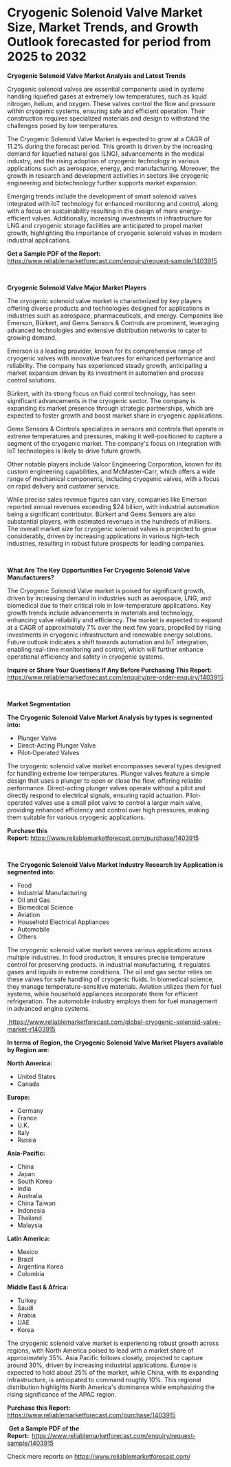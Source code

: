 <p><h1>Cryogenic Solenoid Valve Market Size, Market Trends, and Growth Outlook forecasted for period from 2025 to 2032</h1></p><p><strong>Cryogenic Solenoid Valve Market Analysis and Latest Trends</strong></p>
<p><p>Cryogenic solenoid valves are essential components used in systems handling liquefied gases at extremely low temperatures, such as liquid nitrogen, helium, and oxygen. These valves control the flow and pressure within cryogenic systems, ensuring safe and efficient operation. Their construction requires specialized materials and design to withstand the challenges posed by low temperatures.</p><p>The Cryogenic Solenoid Valve Market is expected to grow at a CAGR of 11.2% during the forecast period. This growth is driven by the increasing demand for liquefied natural gas (LNG), advancements in the medical industry, and the rising adoption of cryogenic technology in various applications such as aerospace, energy, and manufacturing. Moreover, the growth in research and development activities in sectors like cryogenic engineering and biotechnology further supports market expansion.</p><p>Emerging trends include the development of smart solenoid valves integrated with IoT technology for enhanced monitoring and control, along with a focus on sustainability resulting in the design of more energy-efficient valves. Additionally, increasing investments in infrastructure for LNG and cryogenic storage facilities are anticipated to propel market growth, highlighting the importance of cryogenic solenoid valves in modern industrial applications.</p></p>
<p><strong>Get a Sample PDF of the Report:&nbsp;</strong> <a href="https://www.reliablemarketforecast.com/enquiry/request-sample/1403915?utm_campaign=1874&utm_medium=2&utm_source=Github&utm_content=ia&utm_term=13012025&utm_id=cryogenic-solenoid-valve">https://www.reliablemarketforecast.com/enquiry/request-sample/1403915</a></p>
<p>&nbsp;</p>
<p><strong>Cryogenic Solenoid Valve Major Market Players</strong></p>
<p><p>The cryogenic solenoid valve market is characterized by key players offering diverse products and technologies designed for applications in industries such as aerospace, pharmaceuticals, and energy. Companies like Emerson, Bürkert, and Gems Sensors & Controls are prominent, leveraging advanced technologies and extensive distribution networks to cater to growing demand.</p><p>Emerson is a leading provider, known for its comprehensive range of cryogenic valves with innovative features for enhanced performance and reliability. The company has experienced steady growth, anticipating a market expansion driven by its investment in automation and process control solutions.</p><p>Bürkert, with its strong focus on fluid control technology, has seen significant advancements in the cryogenic sector. The company is expanding its market presence through strategic partnerships, which are expected to foster growth and boost market share in cryogenic applications.</p><p>Gems Sensors & Controls specializes in sensors and controls that operate in extreme temperatures and pressures, making it well-positioned to capture a segment of the cryogenic market. The company's focus on integration with IoT technologies is likely to drive future growth.</p><p>Other notable players include Valcor Engineering Corporation, known for its custom engineering capabilities, and McMaster-Carr, which offers a wide range of mechanical components, including cryogenic valves, with a focus on rapid delivery and customer service.</p><p>While precise sales revenue figures can vary, companies like Emerson reported annual revenues exceeding $24 billion, with industrial automation being a significant contributor. Bürkert and Gems Sensors are also substantial players, with estimated revenues in the hundreds of millions. The overall market size for cryogenic solenoid valves is projected to grow considerably, driven by increasing applications in various high-tech industries, resulting in robust future prospects for leading companies.</p></p>
<p>&nbsp;</p>
<p><strong>What Are The Key Opportunities For Cryogenic Solenoid Valve Manufacturers?</strong></p>
<p><p>The Cryogenic Solenoid Valve market is poised for significant growth, driven by increasing demand in industries such as aerospace, LNG, and biomedical due to their critical role in low-temperature applications. Key growth trends include advancements in materials and technology, enhancing valve reliability and efficiency. The market is expected to expand at a CAGR of approximately 7% over the next few years, propelled by rising investments in cryogenic infrastructure and renewable energy solutions. Future outlook indicates a shift towards automation and IoT integration, enabling real-time monitoring and control, which will further enhance operational efficiency and safety in cryogenic systems.</p></p>
<p><strong>Inquire or Share Your Questions If Any Before Purchasing This Report:</strong> <a href="https://www.reliablemarketforecast.com/enquiry/pre-order-enquiry/1403915?utm_campaign=1874&utm_medium=2&utm_source=Github&utm_content=ia&utm_term=13012025&utm_id=cryogenic-solenoid-valve">https://www.reliablemarketforecast.com/enquiry/pre-order-enquiry/1403915</a></p>
<p>&nbsp;</p>
<p><strong>Market Segmentation</strong></p>
<p><strong>The Cryogenic Solenoid Valve Market Analysis by types is segmented into:</strong></p>
<p><ul><li>Plunger Valve</li><li>Direct-Acting Plunger Valve</li><li>Pilot-Operated Valves</li></ul></p>
<p><p>The cryogenic solenoid valve market encompasses several types designed for handling extreme low temperatures. Plunger valves feature a simple design that uses a plunger to open or close the flow, offering reliable performance. Direct-acting plunger valves operate without a pilot and directly respond to electrical signals, ensuring rapid actuation. Pilot-operated valves use a small pilot valve to control a larger main valve, providing enhanced efficiency and control over high pressures, making them suitable for various cryogenic applications.</p></p>
<p><strong>Purchase this Report:&nbsp;</strong><a href="https://www.reliablemarketforecast.com/purchase/1403915?utm_campaign=1874&utm_medium=2&utm_source=Github&utm_content=ia&utm_term=13012025&utm_id=cryogenic-solenoid-valve">https://www.reliablemarketforecast.com/purchase/1403915</a></p>
<p>&nbsp;</p>
<p><strong>The Cryogenic Solenoid Valve Market Industry Research by Application is segmented into:</strong></p>
<p><ul><li>Food</li><li>Industrial Manufacturing</li><li>Oil and Gas</li><li>Biomedical Science</li><li>Aviation</li><li>Household Electrical Appliances</li><li>Automobile</li><li>Others</li></ul></p>
<p><p>The cryogenic solenoid valve market serves various applications across multiple industries. In food production, it ensures precise temperature control for preserving products. In industrial manufacturing, it regulates gases and liquids in extreme conditions. The oil and gas sector relies on these valves for safe handling of cryogenic fluids. In biomedical science, they manage temperature-sensitive materials. Aviation utilizes them for fuel systems, while household appliances incorporate them for efficient refrigeration. The automobile industry employs them for fuel management in advanced engine systems.</p></p>
<p><a href="https://www.reliablemarketforecast.com/global-cryogenic-solenoid-valve-market-r1403915?utm_campaign=1874&utm_medium=2&utm_source=Github&utm_content=ia&utm_term=13012025&utm_id=cryogenic-solenoid-valve">&nbsp;https://www.reliablemarketforecast.com/global-cryogenic-solenoid-valve-market-r1403915</a></p>
<p><strong>In terms of Region, the Cryogenic Solenoid Valve Market Players available by Region are:</strong></p>
<p>
    <p> <strong> North America: </strong>
        <ul>
            <li>United States</li>
            <li>Canada</li>
        </ul>
        </p> 
    <p> <strong> Europe: </strong>
        <ul>
            <li>Germany</li>
            <li>France</li>
            <li>U.K.</li>
            <li>Italy</li>
            <li>Russia</li>
        </ul>
        </p> 
    <p> <strong> Asia-Pacific: </strong>
        <ul>
            <li>China</li>
            <li>Japan</li>
            <li>South Korea</li>
            <li>India</li>
            <li>Australia</li>
            <li>China Taiwan</li>
            <li>Indonesia</li>
            <li>Thailand</li>
            <li>Malaysia</li>
        </ul>
        </p> 
    <p> <strong> Latin America: </strong>
        <ul>
            <li>Mexico</li>
            <li>Brazil</li>
            <li>Argentina Korea</li>
            <li>Colombia</li>
        </ul>
        </p> 
    <p> <strong> Middle East & Africa: </strong>
        <ul>
            <li>Turkey</li>
            <li>Saudi</li>
            <li>Arabia</li>
            <li>UAE</li>
            <li>Korea</li>
        </ul>
    </p>
    </p>
<p><p>The cryogenic solenoid valve market is experiencing robust growth across regions, with North America poised to lead with a market share of approximately 35%. Asia Pacific follows closely, projected to capture around 30%, driven by increasing industrial applications. Europe is expected to hold about 25% of the market, while China, with its expanding infrastructure, is anticipated to command roughly 10%. This regional distribution highlights North America's dominance while emphasizing the rising significance of the APAC region.</p></p>
<p><strong>Purchase this Report: </strong><a href="https://www.reliablemarketforecast.com/purchase/1403915?utm_campaign=1874&utm_medium=2&utm_source=Github&utm_content=ia&utm_term=13012025&utm_id=cryogenic-solenoid-valve">https://www.reliablemarketforecast.com/purchase/1403915</a></p>
<p>&nbsp;<strong>Get a Sample PDF of the Report:&nbsp;&nbsp;</strong><a href="https://www.reliablemarketforecast.com/enquiry/request-sample/1403915?utm_campaign=1874&utm_medium=2&utm_source=Github&utm_content=ia&utm_term=13012025&utm_id=cryogenic-solenoid-valve">https://www.reliablemarketforecast.com/enquiry/request-sample/1403915</a></p>
<p><strong></strong></p>
<p>Check more reports on <a href="https://www.reliablemarketforecast.com/?utm_campaign=1874&utm_medium=2&utm_source=Github&utm_content=ia&utm_term=13012025&utm_id=cryogenic-solenoid-valve">https://www.reliablemarketforecast.com/</a></p>